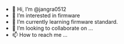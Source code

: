 - 👋 Hi, I’m @jangra0512
- 👀 I’m interested in firmware
- 🌱 I’m currently learning firmware standard.
- 💞️ I’m looking to collaborate on ...
- 📫 How to reach me ...

<!---
jangra0512/jangra0512 is a ✨ special ✨ repository because its `README.md` (this file) appears on your GitHub profile.
You can click the Preview link to take a look at your changes.
--->
